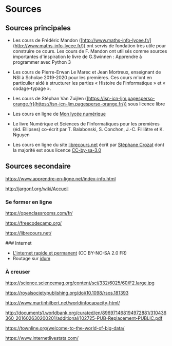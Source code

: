 # Sources 

## Sources principales

- Les cours de Frédéric Mandon ([http://www.maths-info-lycee.fr/](http://www.maths-info-lycee.fr/)) ont servis de fondation très utile pour construire ce cours. Les cours de F. Mandon ont utilisés comme sources importantes d'inspiration le livre de G.Swinnen : Apprendre à programmer avec
Python 3

- Les cours de Pierre-Erwan Le Marec et Jean Mortreux, enseignant de NSI à Scholae 2019-2020 pour les premières. Ces cours m'ont en particulier aidé à structurer les parties « Histoire de l'informatique » et « codage-typage ».

- Les cours de Stéphan Van Zuijlen ([https://isn-icn-ljm.pagesperso-orange.fr](https://isn-icn-ljm.pagesperso-orange.fr/)) sous licence libre

- Les cours en ligne de [Mon lycée numérique](http://www.monlyceenumerique.fr/index_nsi.html)

- Le livre Numérique et Sciences de l'Informatiques pour les premières (éd. Ellipses) co-écrit par T. Balabonski, S. Conchon, J.-C.
Filliâtre et K. Nguyen


- Les cours en ligne du site [librecours.net](https://librecours.net) écrit par [Stéphane Crozat](http://stph.crzt.fr) dont la majorité est sous licence [CC-by-sa-3.0](http://creativecommons.org/licenses/by-sa/3.0/fr/)


## Sources secondaire



https://www.apprendre-en-ligne.net/index-info.html

http://jargonf.org/wiki/Accueil

### Se former en ligne

https://openclassrooms.com/fr/

https://freecodecamp.org/

https://librecours.net/

### Internet 

- [L'internet rapide et permanent](http://irp.nain-t.net/doku.php/start) (CC BY-NC-SA 2.0 FR) 
- Routage sur [idum](http://idum.fr/spip.php?article213)

### À creuser

https://science.sciencemag.org/content/sci/332/6025/60/F2.large.jpg

https://royalsocietypublishing.org/doi/10.1098/rsos.181393

https://www.martinhilbert.net/worldinfocapacity-html/

http://documents1.worldbank.org/curated/en/896971468194972881/310436360_201602630200201/additional/102725-PUB-Replacement-PUBLIC.pdf

https://townline.org/welcome-to-the-world-of-big-data/

https://www.internetlivestats.com/